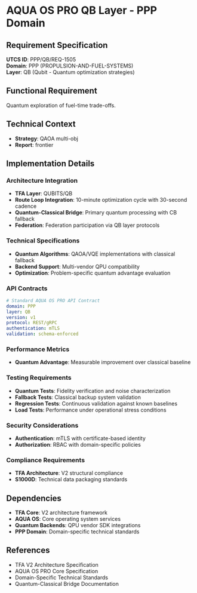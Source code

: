 # AQUA OS PRO QB Layer - PPP Domain

## Requirement Specification

**UTCS ID**: PPP/QB/REQ-1505  
**Domain**: PPP (PROPULSION-AND-FUEL-SYSTEMS)  
**Layer**: QB (Qubit - Quantum optimization strategies)  

## Functional Requirement

Quantum exploration of fuel-time trade-offs.

## Technical Context

- **Strategy**: QAOA multi-obj
- **Report**: frontier


## Implementation Details

### Architecture Integration
- **TFA Layer**: QUBITS/QB
- **Route Loop Integration**: 10-minute optimization cycle with 30-second cadence
- **Quantum-Classical Bridge**: Primary quantum processing with CB fallback
- **Federation**: Federation participation via QB layer protocols

### Technical Specifications

- **Quantum Algorithms**: QAOA/VQE implementations with classical fallback
- **Backend Support**: Multi-vendor QPU compatibility
- **Optimization**: Problem-specific quantum advantage evaluation

### API Contracts


```yaml
# Standard AQUA OS PRO API Contract
domain: PPP
layer: QB
version: v1
protocol: REST/gRPC
authentication: mTLS
validation: schema-enforced
```

### Performance Metrics

- **Quantum Advantage**: Measurable improvement over classical baseline

### Testing Requirements

- **Quantum Tests**: Fidelity verification and noise characterization
- **Fallback Tests**: Classical backup system validation
- **Regression Tests**: Continuous validation against known baselines
- **Load Tests**: Performance under operational stress conditions

### Security Considerations

- **Authentication**: mTLS with certificate-based identity
- **Authorization**: RBAC with domain-specific policies

### Compliance Requirements

- **TFA Architecture**: V2 structural compliance
- **S1000D**: Technical data packaging standards

## Dependencies

- **TFA Core**: V2 architecture framework
- **AQUA OS**: Core operating system services
- **Quantum Backends**: QPU vendor SDK integrations
- **PPP Domain**: Domain-specific technical standards

## References

- TFA V2 Architecture Specification
- AQUA OS PRO Core Specification
- Domain-Specific Technical Standards
- Quantum-Classical Bridge Documentation
